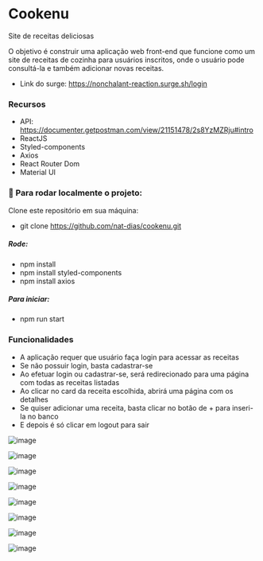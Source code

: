 # Cookenu
Site de receitas deliciosas

O objetivo é construir uma aplicação web front-end que funcione como um site de receitas de cozinha para usuários inscritos, onde o usuário pode consultá-la e também adicionar novas receitas. 

* Link do surge: https://nonchalant-reaction.surge.sh/login

### Recursos
* API: https://documenter.getpostman.com/view/21151478/2s8YzMZRju#intro
* ReactJS
* Styled-components
* Axios
* React Router Dom
* Material UI

### 🏁 Para rodar localmente o projeto:
Clone este repositório em sua máquina:
* git clone https://github.com/nat-dias/cookenu.git

##### Rode:
* npm install
* npm install styled-components
* npm install axios

##### Para iniciar:
* npm run start

### Funcionalidades

* A aplicação requer que usuário faça login para acessar as receitas
* Se não possuir login, basta cadastrar-se
* Ao efetuar login ou cadastrar-se, será redirecionado para uma página com todas as receitas listadas
* Ao clicar no card da receita escolhida, abrirá uma página com os detalhes
* Se quiser adicionar uma receita, basta clicar no botão de + para inseri-la no banco
* E depois é só clicar em logout para sair

![image](https://user-images.githubusercontent.com/89169943/211097036-4a756e47-e203-4dd0-83fa-f7de93c0f2cd.png)

![image](https://user-images.githubusercontent.com/89169943/211099017-94e1909c-6ba0-4e27-b8bb-8cc813ee6b1d.png)

![image](https://user-images.githubusercontent.com/89169943/211098365-4766c937-4a1e-49df-9321-2b98a570a82f.png)

![image](https://user-images.githubusercontent.com/89169943/211098545-4f9e3106-1e85-420d-9ac9-20d29a931c17.png)

![image](https://user-images.githubusercontent.com/89169943/211098626-0ce07c0e-3277-4f61-aaf9-def7b97da5df.png)

![image](https://user-images.githubusercontent.com/89169943/211098725-378b0c86-134c-47eb-9bf4-cc68b1709e88.png)

![image](https://user-images.githubusercontent.com/89169943/211098830-4b5e838c-a79e-48ab-9ba9-cb8b47ccfd75.png)

![image](https://user-images.githubusercontent.com/89169943/211098897-d67a3802-4585-4ae0-b357-2c79edb7dd1d.png)
